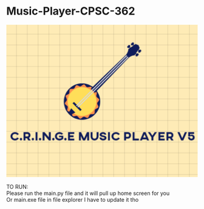 # Music-Player-CPSC-362

![alt text](https://github.com/nickayson/Music-Player-CPSC-362/blob/main/images/Logo.gif)

TO RUN:   
Please run the main.py file and it will pull up home screen for you  
Or main.exe file in file explorer I have to update it tho

